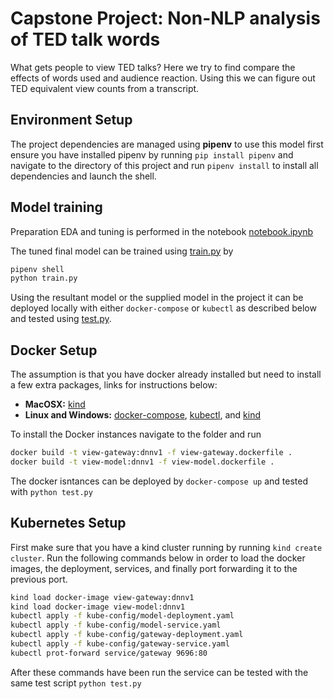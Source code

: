 # Capstone Project: Non-NLP analysis of TED talk words

What gets people to view TED talks? Here we try to find compare the effects of words used and audience reaction. Using this we can figure out TED equivalent view counts from a transcript.

## Environment Setup
The project dependencies are managed using **pipenv** to use this model first ensure you have installed pipenv by running `pip install pipenv` and navigate to the directory of this project and run `pipenv install` to install all dependencies and launch the shell.

## Model training

Preparation EDA and tuning is performed in the notebook [notebook.ipynb](https://github.com/ksomf/workbook/blob/main/alexeygrigorev_zoomcamp/capstone_project/notebook.ipynb)

The tuned final model can be trained using [train.py](https://github.com/ksomf/workbook/blob/main/alexeygrigorev_zoomcamp/capstone_project/train.py) by

```bash
pipenv shell
python train.py
```

Using the resultant model or the supplied model in the project it can be deployed locally with either `docker-compose` or `kubectl` as described below and tested using [test.py](https://github.com/ksomf/workbook/blob/main/alexeygrigorev_zoomcamp/capstone_project/test.py).

## Docker Setup

The assumption is that you have docker already installed but need to install a few extra packages, links for instructions below:
 - **MacOSX:** [kind](https://kind.sigs.k8s.io/docs/user/quick-start/)
 - **Linux and Windows:** [docker-compose](https://docs.docker.com/compose/install/), [kubectl](https://kubernetes.io/docs/tasks/tools/install-kubectl-linux/), and [kind](https://kind.sigs.k8s.io/docs/user/quick-start/)

To install the Docker instances navigate to the folder and run 

```bash
docker build -t view-gateway:dnnv1 -f view-gateway.dockerfile .
docker build -t view-model:dnnv1 -f view-model.dockerfile .
```

The docker isntances can be deployed by `docker-compose up` and tested with `python test.py`

## Kubernetes Setup

First make sure that you have a kind cluster running by running `kind create cluster`. Run the following commands below in order to load the docker images, the deployment,  services, and finally port forwarding it to the previous port.

```bash
kind load docker-image view-gateway:dnnv1
kind load docker-image view-model:dnnv1
kubectl apply -f kube-config/model-deployment.yaml
kubectl apply -f kube-config/model-service.yaml
kubectl apply -f kube-config/gateway-deployment.yaml
kubectl apply -f kube-config/gateway-service.yaml
kubectl prot-forward service/gateway 9696:80
```

After these commands have been run the service can be tested with the same test script `python test.py`
